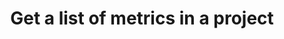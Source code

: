 ---
title: Get a list of metrics in a project
api:
  file: bazel-binopenapiopenapiopenapiopenapi.swagger.json
  operationId: GetMetrics
hidden: false
---